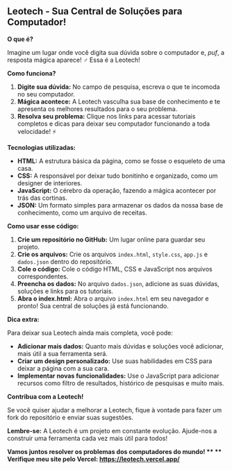 ##  Leotech - Sua Central de Soluções para Computador! 

**O que é?**

Imagine um lugar onde você digita sua dúvida sobre o computador e, *puf*, a resposta mágica aparece! ‍♂️ Essa é a Leotech! 

**Como funciona?**

1. **Digite sua dúvida:** No campo de pesquisa, escreva o que te incomoda no seu computador. 
2. **Mágica acontece:** A Leotech vasculha sua base de conhecimento e te apresenta os melhores resultados para o seu problema. 
3. **Resolva seu problema:** Clique nos links para acessar tutoriais completos e dicas para deixar seu computador funcionando a toda velocidade! ⚡

**Tecnologias utilizadas:**

* **HTML:** A estrutura básica da página, como se fosse o esqueleto de uma casa. 
* **CSS:** A responsável por deixar tudo bonitinho e organizado, como um designer de interiores. 
* **JavaScript:** O cérebro da operação, fazendo a mágica acontecer por trás das cortinas. 
* **JSON:** Um formato simples para armazenar os dados da nossa base de conhecimento, como um arquivo de receitas. 

**Como usar esse código:**

1. **Crie um repositório no GitHub:** Um lugar online para guardar seu projeto.
2. **Crie os arquivos:** Crie os arquivos `index.html`, `style.css`, `app.js` e `dados.json` dentro do repositório.
3. **Cole o código:** Cole o código HTML, CSS e JavaScript nos arquivos correspondentes.
4. **Preencha os dados:** No arquivo `dados.json`, adicione as suas dúvidas, soluções e links para os tutoriais.
5. **Abra o index.html:** Abra o arquivo `index.html` em seu navegador e pronto! Sua central de soluções já está funcionando.

**Dica extra:**

Para deixar sua Leotech ainda mais completa, você pode:

* **Adicionar mais dados:** Quanto mais dúvidas e soluções você adicionar, mais útil a sua ferramenta será.
* **Criar um design personalizado:** Use suas habilidades em CSS para deixar a página com a sua cara.
* **Implementar novas funcionalidades:** Use o JavaScript para adicionar recursos como filtro de resultados, histórico de pesquisas e muito mais.

**Contribua com a Leotech!**

Se você quiser ajudar a melhorar a Leotech, fique à vontade para fazer um fork do repositório e enviar suas sugestões. 

**Lembre-se:** A Leotech é um projeto em constante evolução. Ajude-nos a construir uma ferramenta cada vez mais útil para todos! 

**Vamos juntos resolver os problemas dos computadores do mundo! **
** Verifique meu site pelo Vercel: https://leotech.vercel.app/**
